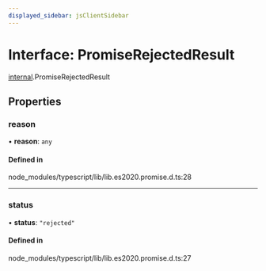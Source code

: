 ```yaml
---
displayed_sidebar: jsClientSidebar
---
```


# Interface: PromiseRejectedResult

[internal](../modules/internal.md).PromiseRejectedResult

## Properties

### reason

• **reason**: `any`

#### Defined in

node_modules/typescript/lib/lib.es2020.promise.d.ts:28

___

### status

• **status**: ``"rejected"``

#### Defined in

node_modules/typescript/lib/lib.es2020.promise.d.ts:27
